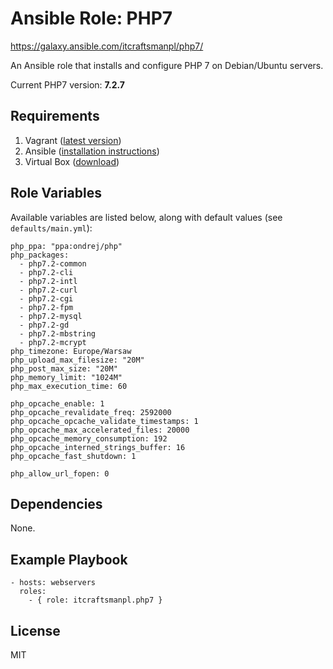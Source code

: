 # Ansible Role: PHP7

https://galaxy.ansible.com/itcraftsmanpl/php7/

An Ansible role that installs and configure PHP 7 on Debian/Ubuntu servers.

Current PHP7 version: **7.2.7**

## Requirements

1. Vagrant ([latest version](https://www.vagrantup.com/downloads.html))
2. Ansible ([installation instructions](http://docs.ansible.com/intro_installation.html))
3. Virtual Box ([download](https://www.virtualbox.org/wiki/Downloads))

## Role Variables

Available variables are listed below, along with default values (see `defaults/main.yml`):

    php_ppa: "ppa:ondrej/php"
    php_packages:
      - php7.2-common
      - php7.2-cli
      - php7.2-intl
      - php7.2-curl
      - php7.2-cgi
      - php7.2-fpm
      - php7.2-mysql
      - php7.2-gd
      - php7.2-mbstring
      - php7.2-mcrypt
    php_timezone: Europe/Warsaw
    php_upload_max_filesize: "20M"
    php_post_max_size: "20M"
    php_memory_limit: "1024M"
    php_max_execution_time: 60

    php_opcache_enable: 1
    php_opcache_revalidate_freq: 2592000
    php_opcache_opcache_validate_timestamps: 1
    php_opcache_max_accelerated_files: 20000
    php_opcache_memory_consumption: 192
    php_opcache_interned_strings_buffer: 16
    php_opcache_fast_shutdown: 1

    php_allow_url_fopen: 0

## Dependencies

None.

## Example Playbook

    - hosts: webservers
      roles:
        - { role: itcraftsmanpl.php7 }

## License

MIT
